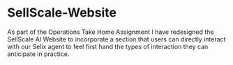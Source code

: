 # SellScale-Website
As part of the Operations Take Home Assignment I have redesigned the SellScale AI Website to incorporate a section that users can directly interact with our Selix agent to feel first hand the types of interaction they can anticipate in practice.
